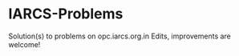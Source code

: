 IARCS-Problems
==============

Solution(s) to problems on opc.iarcs.org.in
Edits, improvements are welcome!
